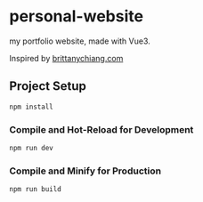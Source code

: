 # personal-website

my portfolio website, made with Vue3.

Inspired by [brittanychiang.com]

[brittanychiang.com]: https://brittanychiang.com

## Project Setup

```sh
npm install
```

### Compile and Hot-Reload for Development

```sh
npm run dev
```

### Compile and Minify for Production

```sh
npm run build
```
